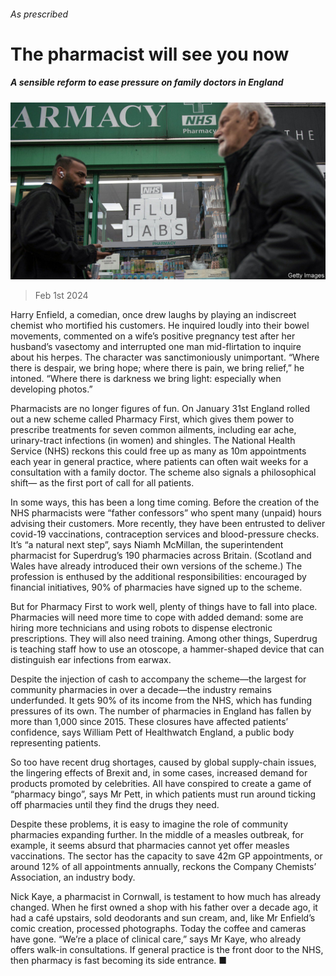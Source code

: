 ###### As prescribed

# The pharmacist will see you now 

##### A sensible reform to ease pressure on family doctors in England 

![image](images/20240203_BRP504.jpg) 

> Feb 1st 2024 

Harry Enfield, a comedian, once drew laughs by playing an indiscreet chemist who mortified his customers. He inquired loudly into their bowel movements, commented on a wife’s positive pregnancy test after her husband’s vasectomy and interrupted one man mid-flirtation to inquire about his herpes. The character was sanctimoniously unimportant. “Where there is despair, we bring hope; where there is pain, we bring relief,” he intoned. “Where there is darkness we bring light: especially when developing photos.” 

Pharmacists are no longer figures of fun. On January 31st England rolled out a new scheme called Pharmacy First, which gives them power to prescribe treatments for seven common ailments, including ear ache, urinary-tract infections (in women) and shingles. The National Health Service (NHS) reckons this could free up as many as 10m appointments each year in general practice, where patients can often wait weeks for a consultation with a family doctor. The scheme also signals a philosophical shift— as the first port of call for all patients.

In some ways, this has been a long time coming. Before the creation of the NHS pharmacists were “father confessors” who spent many (unpaid) hours advising their customers. More recently, they have been entrusted to deliver covid-19 vaccinations, contraception services and blood-pressure checks. It’s “a natural next step”, says Niamh McMillan, the superintendent pharmacist for Superdrug’s 190 pharmacies across Britain. (Scotland and Wales have already introduced their own versions of the scheme.) The profession is enthused by the additional responsibilities: encouraged by financial initiatives, 90% of pharmacies have signed up to the scheme.

But for Pharmacy First to work well, plenty of things have to fall into place. Pharmacies will need more time to cope with added demand: some are hiring more technicians and using robots to dispense electronic prescriptions. They will also need training. Among other things, Superdrug is teaching staff how to use an otoscope, a hammer-shaped device that can distinguish ear infections from earwax. 

Despite the injection of cash to accompany the scheme—the largest for community pharmacies in over a decade—the industry remains underfunded. It gets 90% of its income from the NHS, which has funding pressures of its own. The number of pharmacies in England has fallen by more than 1,000 since 2015. These closures have affected patients’ confidence, says William Pett of Healthwatch England, a public body representing patients. 

So too have recent drug shortages, caused by global supply-chain issues, the lingering effects of Brexit and, in some cases, increased demand for products promoted by celebrities. All have conspired to create a game of “pharmacy bingo”, says Mr Pett, in which patients must run around ticking off pharmacies until they find the drugs they need. 

Despite these problems, it is easy to imagine the role of community pharmacies expanding further. In the middle of a measles outbreak, for example, it seems absurd that pharmacies cannot yet offer measles vaccinations. The sector has the capacity to save 42m GP appointments, or around 12% of all appointments annually, reckons the Company Chemists’ Association, an industry body. 

Nick Kaye, a pharmacist in Cornwall, is testament to how much has already changed. When he first owned a shop with his father over a decade ago, it had a café upstairs, sold deodorants and sun cream, and, like Mr Enfield’s comic creation, processed photographs. Today the coffee and cameras have gone. “We’re a place of clinical care,” says Mr Kaye, who already offers walk-in consultations. If general practice is the front door to the NHS, then pharmacy is fast becoming its side entrance. ■


